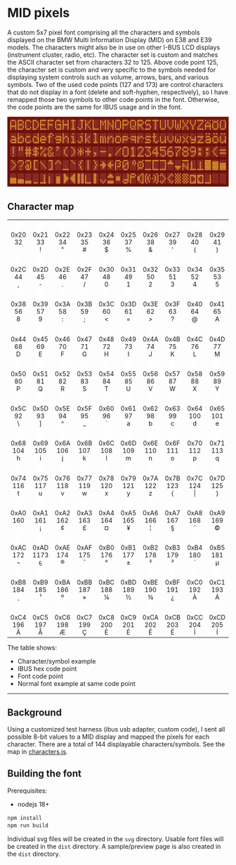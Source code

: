 # MID pixels

A custom 5x7 pixel font comprising all the characters and symbols displayed on the BMW Multi Information Display (MID) on E38 and E39 models. The characters might also be in use on other I-BUS LCD displays (instrument cluster, radio, etc). The character set is custom and matches the ASCII character set from characters 32 to 125. Above code point 125, the character set is custom and very specific to the symbols needed for displaying system controls such as volume, arrows, bars, and various symbols. Two of the used code points (127 and 173) are control characters that do not display in a font (delete and soft-hyphen, respectively), so I have remapped those two symbols to other code points in the font. Otherwise, the code points are the same for IBUS usage and in the font.

<!--<picture>
  <source media="(prefers-color-scheme: dark)" srcset="./assets/sample-dark.png">
  <img alt="Sample character set" src="./assets/sample-light.png">
</picture>-->

![Sample character set](./assets/sample-lcd.png)

## Character map

<table>
  <tbody>
    <tr>
      <td align="center">
        <img height="20px" src="./assets/midpixels.svg#32"/><br/>
        0x20<br/>
        32<br/>
        &#32;&nbsp;
      </td>
      <td align="center">
        <img height="20px" src="./assets/midpixels.svg#33"/><br/>
        0x21<br/>
        33<br/>
        &#33;
      </td>
      <td align="center">
        <img height="20px" src="./assets/midpixels.svg#34"/><br/>
        0x22<br/>
        34<br/>
        &#34;
      </td>
      <td align="center">
        <img height="20px" src="./assets/midpixels.svg#35"/><br/>
        0x23<br/>
        35<br/>
        &#35;
      </td>
      <td align="center">
        <img height="20px" src="./assets/midpixels.svg#36"/><br/>
        0x24<br/>
        36<br/>
        &#36;
      </td>
      <td align="center">
        <img height="20px" src="./assets/midpixels.svg#37"/><br/>
        0x25<br/>
        37<br/>
        &#37;
      </td>
      <td align="center">
        <img height="20px" src="./assets/midpixels.svg#38"/><br/>
        0x26<br/>
        38<br/>
        &#38;
      </td>
      <td align="center">
        <img height="20px" src="./assets/midpixels.svg#39"/><br/>
        0x27<br/>
        39<br/>
        &#39;
      </td>
      <td align="center">
        <img height="20px" src="./assets/midpixels.svg#40"/><br/>
        0x28<br/>
        40<br/>
        &#40;
      </td>
      <td align="center">
        <img height="20px" src="./assets/midpixels.svg#41"/><br/>
        0x29<br/>
        41<br/>
        &#41;
      </td>
      <td align="center">
        <img height="20px" src="./assets/midpixels.svg#42"/><br/>
        0x2A<br/>
        42<br/>
        &#42;
      </td>
      <td align="center">
        <img height="20px" src="./assets/midpixels.svg#43"/><br/>
        0x2B<br/>
        43<br/>
        &#43;
      </td>
    </tr>
    <tr>
      <td align="center">
        <img height="20px" src="./assets/midpixels.svg#44"/><br/>
        0x2C<br/>
        44<br/>
        &#44;
      </td>
      <td align="center">
        <img height="20px" src="./assets/midpixels.svg#45"/><br/>
        0x2D<br/>
        45<br/>
        &#45;
      </td>
      <td align="center">
        <img height="20px" src="./assets/midpixels.svg#46"/><br/>
        0x2E<br/>
        46<br/>
        &#46;
      </td>
      <td align="center">
        <img height="20px" src="./assets/midpixels.svg#47"/><br/>
        0x2F<br/>
        47<br/>
        &#47;
      </td>
      <td align="center">
        <img height="20px" src="./assets/midpixels.svg#48"/><br/>
        0x30<br/>
        48<br/>
        &#48;
      </td>
      <td align="center">
        <img height="20px" src="./assets/midpixels.svg#49"/><br/>
        0x31<br/>
        49<br/>
        &#49;
      </td>
      <td align="center">
        <img height="20px" src="./assets/midpixels.svg#50"/><br/>
        0x32<br/>
        50<br/>
        &#50;
      </td>
      <td align="center">
        <img height="20px" src="./assets/midpixels.svg#51"/><br/>
        0x33<br/>
        51<br/>
        &#51;
      </td>
      <td align="center">
        <img height="20px" src="./assets/midpixels.svg#52"/><br/>
        0x34<br/>
        52<br/>
        &#52;
      </td>
      <td align="center">
        <img height="20px" src="./assets/midpixels.svg#53"/><br/>
        0x35<br/>
        53<br/>
        &#53;
      </td>
      <td align="center">
        <img height="20px" src="./assets/midpixels.svg#54"/><br/>
        0x36<br/>
        54<br/>
        &#54;
      </td>
      <td align="center">
        <img height="20px" src="./assets/midpixels.svg#55"/><br/>
        0x37<br/>
        55<br/>
        &#55;
      </td>
    </tr>
    <tr>
      <td align="center">
        <img height="20px" src="./assets/midpixels.svg#56"/><br/>
        0x38<br/>
        56<br/>
        &#56;
      </td>
      <td align="center">
        <img height="20px" src="./assets/midpixels.svg#57"/><br/>
        0x39<br/>
        57<br/>
        &#57;
      </td>
      <td align="center">
        <img height="20px" src="./assets/midpixels.svg#58"/><br/>
        0x3A<br/>
        58<br/>
        &#58;
      </td>
      <td align="center">
        <img height="20px" src="./assets/midpixels.svg#59"/><br/>
        0x3B<br/>
        59<br/>
        &#59;
      </td>
      <td align="center">
        <img height="20px" src="./assets/midpixels.svg#60"/><br/>
        0x3C<br/>
        60<br/>
        &#60;
      </td>
      <td align="center">
        <img height="20px" src="./assets/midpixels.svg#61"/><br/>
        0x3D<br/>
        61<br/>
        &#61;
      </td>
      <td align="center">
        <img height="20px" src="./assets/midpixels.svg#62"/><br/>
        0x3E<br/>
        62<br/>
        &#62;
      </td>
      <td align="center">
        <img height="20px" src="./assets/midpixels.svg#63"/><br/>
        0x3F<br/>
        63<br/>
        &#63;
      </td>
      <td align="center">
        <img height="20px" src="./assets/midpixels.svg#64"/><br/>
        0x40<br/>
        64<br/>
        &#64;
      </td>
      <td align="center">
        <img height="20px" src="./assets/midpixels.svg#65"/><br/>
        0x41<br/>
        65<br/>
        &#65;
      </td>
      <td align="center">
        <img height="20px" src="./assets/midpixels.svg#66"/><br/>
        0x42<br/>
        66<br/>
        &#66;
      </td>
      <td align="center">
        <img height="20px" src="./assets/midpixels.svg#67"/><br/>
        0x43<br/>
        67<br/>
        &#67;
      </td>
    </tr>
    <tr>
      <td align="center">
        <img height="20px" src="./assets/midpixels.svg#68"/><br/>
        0x44<br/>
        68<br/>
        &#68;
      </td>
      <td align="center">
        <img height="20px" src="./assets/midpixels.svg#69"/><br/>
        0x45<br/>
        69<br/>
        &#69;
      </td>
      <td align="center">
        <img height="20px" src="./assets/midpixels.svg#70"/><br/>
        0x46<br/>
        70<br/>
        &#70;
      </td>
      <td align="center">
        <img height="20px" src="./assets/midpixels.svg#71"/><br/>
        0x47<br/>
        71<br/>
        &#71;
      </td>
      <td align="center">
        <img height="20px" src="./assets/midpixels.svg#72"/><br/>
        0x48<br/>
        72<br/>
        &#72;
      </td>
      <td align="center">
        <img height="20px" src="./assets/midpixels.svg#73"/><br/>
        0x49<br/>
        73<br/>
        &#73;
      </td>
      <td align="center">
        <img height="20px" src="./assets/midpixels.svg#74"/><br/>
        0x4A<br/>
        74<br/>
        &#74;
      </td>
      <td align="center">
        <img height="20px" src="./assets/midpixels.svg#75"/><br/>
        0x4B<br/>
        75<br/>
        &#75;
      </td>
      <td align="center">
        <img height="20px" src="./assets/midpixels.svg#76"/><br/>
        0x4C<br/>
        76<br/>
        &#76;
      </td>
      <td align="center">
        <img height="20px" src="./assets/midpixels.svg#77"/><br/>
        0x4D<br/>
        77<br/>
        &#77;
      </td>
      <td align="center">
        <img height="20px" src="./assets/midpixels.svg#78"/><br/>
        0x4E<br/>
        78<br/>
        &#78;
      </td>
      <td align="center">
        <img height="20px" src="./assets/midpixels.svg#79"/><br/>
        0x4F<br/>
        79<br/>
        &#79;
      </td>
    </tr>
    <tr>
      <td align="center">
        <img height="20px" src="./assets/midpixels.svg#80"/><br/>
        0x50<br/>
        80<br/>
        &#80;
      </td>
      <td align="center">
        <img height="20px" src="./assets/midpixels.svg#81"/><br/>
        0x51<br/>
        81<br/>
        &#81;
      </td>
      <td align="center">
        <img height="20px" src="./assets/midpixels.svg#82"/><br/>
        0x52<br/>
        82<br/>
        &#82;
      </td>
      <td align="center">
        <img height="20px" src="./assets/midpixels.svg#83"/><br/>
        0x53<br/>
        83<br/>
        &#83;
      </td>
      <td align="center">
        <img height="20px" src="./assets/midpixels.svg#84"/><br/>
        0x54<br/>
        84<br/>
        &#84;
      </td>
      <td align="center">
        <img height="20px" src="./assets/midpixels.svg#85"/><br/>
        0x55<br/>
        85<br/>
        &#85;
      </td>
      <td align="center">
        <img height="20px" src="./assets/midpixels.svg#86"/><br/>
        0x56<br/>
        86<br/>
        &#86;
      </td>
      <td align="center">
        <img height="20px" src="./assets/midpixels.svg#87"/><br/>
        0x57<br/>
        87<br/>
        &#87;
      </td>
      <td align="center">
        <img height="20px" src="./assets/midpixels.svg#88"/><br/>
        0x58<br/>
        88<br/>
        &#88;
      </td>
      <td align="center">
        <img height="20px" src="./assets/midpixels.svg#89"/><br/>
        0x59<br/>
        89<br/>
        &#89;
      </td>
      <td align="center">
        <img height="20px" src="./assets/midpixels.svg#90"/><br/>
        0x5A<br/>
        90<br/>
        &#90;
      </td>
      <td align="center">
        <img height="20px" src="./assets/midpixels.svg#91"/><br/>
        0x5B<br/>
        91<br/>
        &#91;
      </td>
    </tr>
    <tr>
      <td align="center">
        <img height="20px" src="./assets/midpixels.svg#92"/><br/>
        0x5C<br/>
        92<br/>
        &#92;
      </td>
      <td align="center">
        <img height="20px" src="./assets/midpixels.svg#93"/><br/>
        0x5D<br/>
        93<br/>
        &#93;
      </td>
      <td align="center">
        <img height="20px" src="./assets/midpixels.svg#94"/><br/>
        0x5E<br/>
        94<br/>
        &#94;
      </td>
      <td align="center">
        <img height="20px" src="./assets/midpixels.svg#95"/><br/>
        0x5F<br/>
        95<br/>
        &#95;
      </td>
      <td align="center">
        <img height="20px" src="./assets/midpixels.svg#96"/><br/>
        0x60<br/>
        96<br/>
        &#96;
      </td>
      <td align="center">
        <img height="20px" src="./assets/midpixels.svg#97"/><br/>
        0x61<br/>
        97<br/>
        &#97;
      </td>
      <td align="center">
        <img height="20px" src="./assets/midpixels.svg#98"/><br/>
        0x62<br/>
        98<br/>
        &#98;
      </td>
      <td align="center">
        <img height="20px" src="./assets/midpixels.svg#99"/><br/>
        0x63<br/>
        99<br/>
        &#99;
      </td>
      <td align="center">
        <img height="20px" src="./assets/midpixels.svg#100"/><br/>
        0x64<br/>
        100<br/>
        &#100;
      </td>
      <td align="center">
        <img height="20px" src="./assets/midpixels.svg#101"/><br/>
        0x65<br/>
        101<br/>
        &#101;
      </td>
      <td align="center">
        <img height="20px" src="./assets/midpixels.svg#102"/><br/>
        0x66<br/>
        102<br/>
        &#102;
      </td>
      <td align="center">
        <img height="20px" src="./assets/midpixels.svg#103"/><br/>
        0x67<br/>
        103<br/>
        &#103;
      </td>
    </tr>
    <tr>
      <td align="center">
        <img height="20px" src="./assets/midpixels.svg#104"/><br/>
        0x68<br/>
        104<br/>
        &#104;
      </td>
      <td align="center">
        <img height="20px" src="./assets/midpixels.svg#105"/><br/>
        0x69<br/>
        105<br/>
        &#105;
      </td>
      <td align="center">
        <img height="20px" src="./assets/midpixels.svg#106"/><br/>
        0x6A<br/>
        106<br/>
        &#106;
      </td>
      <td align="center">
        <img height="20px" src="./assets/midpixels.svg#107"/><br/>
        0x6B<br/>
        107<br/>
        &#107;
      </td>
      <td align="center">
        <img height="20px" src="./assets/midpixels.svg#108"/><br/>
        0x6C<br/>
        108<br/>
        &#108;
      </td>
      <td align="center">
        <img height="20px" src="./assets/midpixels.svg#109"/><br/>
        0x6D<br/>
        109<br/>
        &#109;
      </td>
      <td align="center">
        <img height="20px" src="./assets/midpixels.svg#110"/><br/>
        0x6E<br/>
        110<br/>
        &#110;
      </td>
      <td align="center">
        <img height="20px" src="./assets/midpixels.svg#111"/><br/>
        0x6F<br/>
        111<br/>
        &#111;
      </td>
      <td align="center">
        <img height="20px" src="./assets/midpixels.svg#112"/><br/>
        0x70<br/>
        112<br/>
        &#112;
      </td>
      <td align="center">
        <img height="20px" src="./assets/midpixels.svg#113"/><br/>
        0x71<br/>
        113<br/>
        &#113;
      </td>
      <td align="center">
        <img height="20px" src="./assets/midpixels.svg#114"/><br/>
        0x72<br/>
        114<br/>
        &#114;
      </td>
      <td align="center">
        <img height="20px" src="./assets/midpixels.svg#115"/><br/>
        0x73<br/>
        115<br/>
        &#115;
      </td>
    </tr>
    <tr>
      <td align="center">
        <img height="20px" src="./assets/midpixels.svg#116"/><br/>
        0x74<br/>
        116<br/>
        &#116;
      </td>
      <td align="center">
        <img height="20px" src="./assets/midpixels.svg#117"/><br/>
        0x75<br/>
        117<br/>
        &#117;
      </td>
      <td align="center">
        <img height="20px" src="./assets/midpixels.svg#118"/><br/>
        0x76<br/>
        118<br/>
        &#118;
      </td>
      <td align="center">
        <img height="20px" src="./assets/midpixels.svg#119"/><br/>
        0x77<br/>
        119<br/>
        &#119;
      </td>
      <td align="center">
        <img height="20px" src="./assets/midpixels.svg#120"/><br/>
        0x78<br/>
        120<br/>
        &#120;
      </td>
      <td align="center">
        <img height="20px" src="./assets/midpixels.svg#121"/><br/>
        0x79<br/>
        121<br/>
        &#121;
      </td>
      <td align="center">
        <img height="20px" src="./assets/midpixels.svg#122"/><br/>
        0x7A<br/>
        122<br/>
        &#122;
      </td>
      <td align="center">
        <img height="20px" src="./assets/midpixels.svg#123"/><br/>
        0x7B<br/>
        123<br/>
        &#123;
      </td>
      <td align="center">
        <img height="20px" src="./assets/midpixels.svg#124"/><br/>
        0x7C<br/>
        124<br/>
        &#124;
      </td>
      <td align="center">
        <img height="20px" src="./assets/midpixels.svg#125"/><br/>
        0x7D<br/>
        125<br/>
        &#125;
      </td>
      <td align="center">
        <img height="20px" src="./assets/midpixels.svg#126"/><br/>
        0x7E<br/>
        126<br/>
        &#126;
      </td>
      <td align="center">
        <img height="20px" src="./assets/midpixels.svg#127"/><br/>
        0x7F<br/>
        1127<br/>
        &#1127;
      </td>
    </tr>
    <tr>
      <td align="center">
        <img height="20px" src="./assets/midpixels.svg#160"/><br/>
        0xA0<br/>
        160<br/>
        &#160;
      </td>
      <td align="center">
        <img height="20px" src="./assets/midpixels.svg#161"/><br/>
        0xA1<br/>
        161<br/>
        &#161;
      </td>
      <td align="center">
        <img height="20px" src="./assets/midpixels.svg#162"/><br/>
        0xA2<br/>
        162<br/>
        &#162;
      </td>
      <td align="center">
        <img height="20px" src="./assets/midpixels.svg#163"/><br/>
        0xA3<br/>
        163<br/>
        &#163;
      </td>
      <td align="center">
        <img height="20px" src="./assets/midpixels.svg#164"/><br/>
        0xA4<br/>
        164<br/>
        &#164;
      </td>
      <td align="center">
        <img height="20px" src="./assets/midpixels.svg#165"/><br/>
        0xA5<br/>
        165<br/>
        &#165;
      </td>
      <td align="center">
        <img height="20px" src="./assets/midpixels.svg#166"/><br/>
        0xA6<br/>
        166<br/>
        &#166;
      </td>
      <td align="center">
        <img height="20px" src="./assets/midpixels.svg#167"/><br/>
        0xA7<br/>
        167<br/>
        &#167;
      </td>
      <td align="center">
        <img height="20px" src="./assets/midpixels.svg#168"/><br/>
        0xA8<br/>
        168<br/>
        &#168;
      </td>
      <td align="center">
        <img height="20px" src="./assets/midpixels.svg#169"/><br/>
        0xA9<br/>
        169<br/>
        &#169;
      </td>
      <td align="center">
        <img height="20px" src="./assets/midpixels.svg#170"/><br/>
        0xAA<br/>
        170<br/>
        &#170;
      </td>
      <td align="center">
        <img height="20px" src="./assets/midpixels.svg#171"/><br/>
        0xAB<br/>
        171<br/>
        &#171;
      </td>
    </tr>
    <tr>
      <td align="center">
        <img height="20px" src="./assets/midpixels.svg#172"/><br/>
        0xAC<br/>
        172<br/>
        &#172;
      </td>
      <td align="center">
        <img height="20px" src="./assets/midpixels.svg#173"/><br/>
        0xAD<br/>
        1173<br/>
        &#1173;
      </td>
      <td align="center">
        <img height="20px" src="./assets/midpixels.svg#174"/><br/>
        0xAE<br/>
        174<br/>
        &#174;
      </td>
      <td align="center">
        <img height="20px" src="./assets/midpixels.svg#175"/><br/>
        0xAF<br/>
        175<br/>
        &#175;
      </td>
      <td align="center">
        <img height="20px" src="./assets/midpixels.svg#176"/><br/>
        0xB0<br/>
        176<br/>
        &#176;
      </td>
      <td align="center">
        <img height="20px" src="./assets/midpixels.svg#177"/><br/>
        0xB1<br/>
        177<br/>
        &#177;
      </td>
      <td align="center">
        <img height="20px" src="./assets/midpixels.svg#178"/><br/>
        0xB2<br/>
        178<br/>
        &#178;
      </td>
      <td align="center">
        <img height="20px" src="./assets/midpixels.svg#179"/><br/>
        0xB3<br/>
        179<br/>
        &#179;
      </td>
      <td align="center">
        <img height="20px" src="./assets/midpixels.svg#180"/><br/>
        0xB4<br/>
        180<br/>
        &#180;
      </td>
      <td align="center">
        <img height="20px" src="./assets/midpixels.svg#181"/><br/>
        0xB5<br/>
        181<br/>
        &#181;
      </td>
      <td align="center">
        <img height="20px" src="./assets/midpixels.svg#182"/><br/>
        0xB6<br/>
        182<br/>
        &#182;
      </td>
      <td align="center">
        <img height="20px" src="./assets/midpixels.svg#183"/><br/>
        0xB7<br/>
        183<br/>
        &#183;
      </td>
    </tr>
    <tr>
      <td align="center">
        <img height="20px" src="./assets/midpixels.svg#184"/><br/>
        0xB8<br/>
        184<br/>
        &#184;
      </td>
      <td align="center">
        <img height="20px" src="./assets/midpixels.svg#185"/><br/>
        0xB9<br/>
        185<br/>
        &#185;
      </td>
      <td align="center">
        <img height="20px" src="./assets/midpixels.svg#186"/><br/>
        0xBA<br/>
        186<br/>
        &#186;
      </td>
      <td align="center">
        <img height="20px" src="./assets/midpixels.svg#187"/><br/>
        0xBB<br/>
        187<br/>
        &#187;
      </td>
      <td align="center">
        <img height="20px" src="./assets/midpixels.svg#188"/><br/>
        0xBC<br/>
        188<br/>
        &#188;
      </td>
      <td align="center">
        <img height="20px" src="./assets/midpixels.svg#189"/><br/>
        0xBD<br/>
        189<br/>
        &#189;
      </td>
      <td align="center">
        <img height="20px" src="./assets/midpixels.svg#190"/><br/>
        0xBE<br/>
        190<br/>
        &#190;
      </td>
      <td align="center">
        <img height="20px" src="./assets/midpixels.svg#191"/><br/>
        0xBF<br/>
        191<br/>
        &#191;
      </td>
      <td align="center">
        <img height="20px" src="./assets/midpixels.svg#192"/><br/>
        0xC0<br/>
        192<br/>
        &#192;
      </td>
      <td align="center">
        <img height="20px" src="./assets/midpixels.svg#193"/><br/>
        0xC1<br/>
        193<br/>
        &#193;
      </td>
      <td align="center">
        <img height="20px" src="./assets/midpixels.svg#194"/><br/>
        0xC2<br/>
        194<br/>
        &#194;
      </td>
      <td align="center">
        <img height="20px" src="./assets/midpixels.svg#195"/><br/>
        0xC3<br/>
        195<br/>
        &#195;
      </td>
    </tr>
    <tr>
      <td align="center">
        <img height="20px" src="./assets/midpixels.svg#196"/><br/>
        0xC4<br/>
        196<br/>
        &#196;
      </td>
      <td align="center">
        <img height="20px" src="./assets/midpixels.svg#197"/><br/>
        0xC5<br/>
        197<br/>
        &#197;
      </td>
      <td align="center">
        <img height="20px" src="./assets/midpixels.svg#198"/><br/>
        0xC6<br/>
        198<br/>
        &#198;
      </td>
      <td align="center">
        <img height="20px" src="./assets/midpixels.svg#199"/><br/>
        0xC7<br/>
        199<br/>
        &#199;
      </td>
      <td align="center">
        <img height="20px" src="./assets/midpixels.svg#200"/><br/>
        0xC8<br/>
        200<br/>
        &#200;
      </td>
      <td align="center">
        <img height="20px" src="./assets/midpixels.svg#201"/><br/>
        0xC9<br/>
        201<br/>
        &#201;
      </td>
      <td align="center">
        <img height="20px" src="./assets/midpixels.svg#202"/><br/>
        0xCA<br/>
        202<br/>
        &#202;
      </td>
      <td align="center">
        <img height="20px" src="./assets/midpixels.svg#203"/><br/>
        0xCB<br/>
        203<br/>
        &#203;
      </td>
      <td align="center">
        <img height="20px" src="./assets/midpixels.svg#204"/><br/>
        0xCC<br/>
        204<br/>
        &#204;
      </td>
      <td align="center">
        <img height="20px" src="./assets/midpixels.svg#205"/><br/>
        0xCD<br/>
        205<br/>
        &#205;
      </td>
      <td align="center">
        <img height="20px" src="./assets/midpixels.svg#206"/><br/>
        0xCE<br/>
        206<br/>
        &#206;
      </td>
      <td align="center">
        <img height="20px" src="./assets/midpixels.svg#207"/><br/>
        0xCF<br/>
        207<br/>
        &#207;
      </td>
    </tr>
  </tbody>
</table>

The table shows:
* Character/symbol example
* IBUS hex code point
* Font code point
* Normal font example at same code point

---

## Background

Using a customized test harness (ibus usb adapter, custom code), I sent all possible 8-bit values to a MID display and mapped the pixels for each character. There are a total of 144 displayable characters/symbols. See the map in [characters.js](./src/characters.js).

## Building the font

Prerequisites:
* nodejs 18+

```bash
npm install
npm run build
```

Individual svg files will be created in the `svg` directory. Usable font files will be created in the `dist` directory. A sample/preview page is also created in the `dist` directory.

